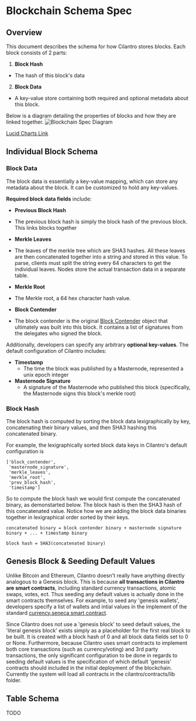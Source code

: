 # Blockchain Schema Spec

## Overview

This document describes the schema for how Cilantro stores blocks. Each block
consists of 2 parts:
1. **Block Hash**
  - The hash of this block's data
2. **Block Data**
  - A key-value store containing both required and optional metadata about this block.

Below is a diagram detailing the properties of blocks and how they are linked together.
![Blockchain Spec Diagram](https://www.lucidchart.com/publicSegments/view/f375769e-b275-450e-93ad-46a3212dcf7b/image.png)

[Lucid Charts Link](https://www.lucidchart.com/invitations/accept/ec094dee-23c3-4763-a114-7dc865c8c127)

## Individual Block Schema

### Block Data

The block data is essentially a key-value mapping, which can store any metadata
about the block. It can be customized to hold any key-values.

**Required block data fields** include:
*  **Previous Block Hash**
  - The previous block hash is simply the block hash of the previous block. This
    links blocks together
*  **Merkle Leaves**
  - The leaves of the merkle tree which are SHA3 hashes. All these leaves are then
    concatenated together into a string and stored in this value. To parse,
    clients must split the string every 64 characters to get the individual leaves.
    Nodes store the actual transaction data in a separate table.
*  **Merkle Root**
  - The Merkle root, a 64 hex character hash value.
*  **Block Contender**
  - The block contender is the original [Block Contender](https://github.com/Lamden/cilantro/blob/master/cilantro/messages/consensus/block_contender.py) object that ultimately
    was built into this block. It contains a list of signatures from the delegates
    who signed the block.

Additionally, developers can specify any arbitrary **optional key-values**. The default
configuration of Cilantro includes:
* **Timestamp**
  - The time the block was published by a Masternode, represented a unix epoch
    integer
* **Masternode Signature**
  - A signature of the Masternode who published this block (specifically, the Masternode signs this block's merkle root)

### Block Hash

The block hash is computed by sorting the block data lexigraphically by key,
concatenating their binary values, and then SHA3 hashing this concatenated binary.

For example, the lexigraphically sorted block data keys in Cilantro's default
configuration is
```
['block_contender',
 'masternode_signature',
 'merkle_leaves',
 'merkle_root',
 'prev_block_hash',
 'timestamp']
```
So to compute the block hash we would first compute the concatenated binary, as demonstarted below.
The block hash is then the SHA3 hash of this concatenated value. Notice how we are adding the
block data binaries together in lexigraphical order sorted by their keys.
```
concatenated binary = block contender binary + masternode signature binary + ... + timestamp binary

block hash = SHA3(concatenated binary)
```

## Genesis Block & Seeding Default Values

Unlike Bitcoin and Ethereum, Cilantro doesn't really have anything directly analogous to a Genesis block. This is because **all transactions in Cilantro are smart contracts**, including standard currency transactions, atomic swaps, votes, ect. Thus seeding any default values is actually done in the smart contracts themselves. For example, to seed any 'genesis wallets', developers specify a list of wallets and intial values in the implement of the standard [currency.seneca smart contract](https://github.com/Lamden/cilantro/blob/master/cilantro/contracts/lib/currency.seneca).

Since Cilantro does not use a 'genesis block' to seed default values, the 'literal genesis block'
exists simply as a placeholder for the first real block to be built. It is created
with a block hash of 0 and all block data fields set to 0 or None. Furthermore, because Cilantro uses smart contracts to implement both core transactions (such as currency/voting) and 3rd party transactions, the only significant configuration to be done in regards to seeding default values is the specification
of which default 'genesis' contracts should included in the initial deployment of
the blockchain. Currently the system will load all contracts in the cilantro/contracts/lib folder.

## Table Schema
TODO
